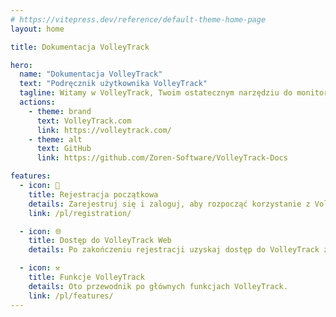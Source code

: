 ```yaml
---
# https://vitepress.dev/reference/default-theme-home-page
layout: home

title: Dokumentacja VolleyTrack

hero:
  name: "Dokumentacja VolleyTrack"
  text: "Podręcznik użytkownika VolleyTrack"
  tagline: Witamy w VolleyTrack, Twoim ostatecznym narzędziu do monitorowania i zarządzania statystykami siatkówki. Ten podręcznik poprowadzi Cię przez główne funkcje narzędzia.
  actions:
    - theme: brand
      text: VolleyTrack.com
      link: https://volleytrack.com/
    - theme: alt
      text: GitHub
      link: https://github.com/Zoren-Software/VolleyTrack-Docs

features:
  - icon: 📝
    title: Rejestracja początkowa
    details: Zarejestruj się i zaloguj, aby rozpocząć korzystanie z VolleyTrack.
    link: /pl/registration/

  - icon: 🌐
    title: Dostęp do VolleyTrack Web
    details: Po zakończeniu rejestracji uzyskaj dostęp do VolleyTrack za pośrednictwem przeglądarki.

  - icon: ⚒️
    title: Funkcje VolleyTrack
    details: Oto przewodnik po głównych funkcjach VolleyTrack.
    link: /pl/features/
---
```

